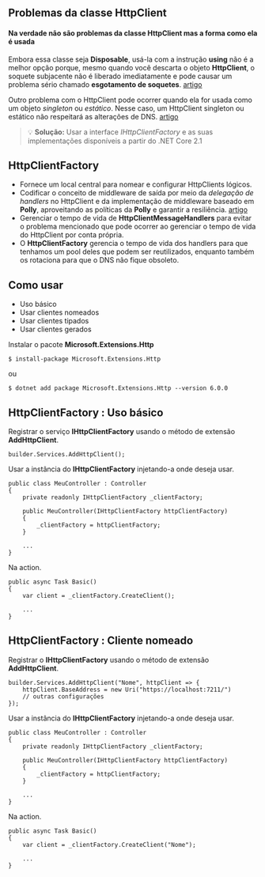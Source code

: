 ## Problemas da classe HttpClient

#### Na verdade não são problemas da classe HttpClient mas a forma como ela é usada

Embora essa classe seja **Disposable**, usá-la com a instrução **using** não é a melhor opção porque, mesmo quando você descarta o objeto **HttpClient**, o soquete subjacente não é liberado imediatamente e pode causar um problema sério chamado **esgotamento de soquetes**. [artigo](https://www.macoratti.net/19/01/netcore_httpclient2.htm)  
  
Outro problema com o HttpClient pode ocorrer quando ela for usada como um objeto *singleton* ou *estático*. Nesse caso, um HttpClient singleton ou estático não respeitará as alterações de DNS. [artigo](http://byterot.blogspot.com/2016/07/singleton-httpclient-dns.html)  
  
>:bulb: **Solução:** Usar a interface *IHttpClientFactory* e as suas implementações disponíveis a partir do .NET Core 2.1
  
## HttpClientFactory

- Fornece um local central para nomear e configurar HttpClients lógicos.
- Codificar o conceito de middleware de saída por meio da *delegação de handlers* no HttpClient e da implementação de middleware baseado em **Polly**, aproveitando as políticas da **Polly** e garantir a resiliência. [artigo](https://www.pollydocs.org/index.html)
- Gerenciar o tempo de vida de **HttpClientMessageHandlers** para evitar o problema mencionado que pode ocorrer ao gerenciar o tempo de vida do HttpClient por conta própria.
- O **HttpClientFactory** gerencia o tempo de vida dos handlers para que tenhamos um pool deles que podem ser reutilizados, enquanto também os rotaciona para que o DNS não fique obsoleto.

## Como usar

- Uso básico
- Usar clientes nomeados
- Usar clientes tipados
- Usar clientes gerados

Instalar o pacote **Microsoft.Extensions.Http**

~~~
$ install-package Microsoft.Extensions.Http
~~~

ou

~~~
$ dotnet add package Microsoft.Extensions.Http --version 6.0.0
~~~

## HttpClientFactory : Uso básico

Registrar o serviço **IHttpClientFactory** usando o método de extensão **AddHttpClient**.

~~~
builder.Services.AddHttpClient();
~~~

Usar a instância do **IHttpClientFactory** injetando-a onde deseja usar.

~~~
public class MeuController : Controller
{
	private readonly IHttpClientFactory _clientFactory;
	
	public MeuController(IHttpClientFactory httpClientFactory)
	{
		_clientFactory = httpClientFactory;
	}
	
	...
}
~~~

Na action.

~~~
public async Task Basic()
{	
	var client = _clientFactory.CreateClient();

	...
}
~~~

## HttpClientFactory : Cliente nomeado

Registrar o **IHttpClientFactory** usando o método de extensão **AddHttpClient**.

~~~
builder.Services.AddHttpClient("Nome", httpClient => {
	httpClient.BaseAddress = new Uri("https://localhost:7211/")
	// outras configurações
});
~~~

Usar a instância do **IHttpClientFactory** injetando-a onde deseja usar.

~~~
public class MeuController : Controller
{
	private readonly IHttpClientFactory _clientFactory;
	
	public MeuController(IHttpClientFactory httpClientFactory)
	{
		_clientFactory = httpClientFactory;
	}
	
	...
}
~~~

Na action.

~~~
public async Task Basic()
{	
	var client = _clientFactory.CreateClient("Nome");

	...
}
~~~
